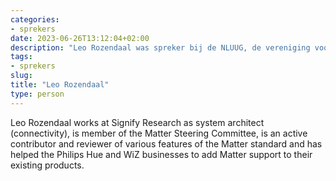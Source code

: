 ```yaml
---
categories:
- sprekers
date: 2023-06-26T13:12:04+02:00
description: "Leo Rozendaal was spreker bij de NLUUG, de vereniging voor open systemen en open standaarden. Lees meer over deze spreker."
tags:
- sprekers
slug:
title: "Leo Rozendaal"
type: person
---
```


Leo Rozendaal works at Signify Research as system architect (connectivity), is member of the Matter Steering Committee, is an active contributor and reviewer of various features of the Matter standard and has helped the Philips Hue and WiZ businesses to add Matter support to their existing products.
